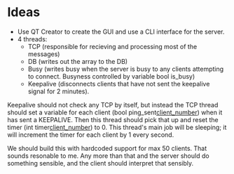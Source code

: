 # Ideas #

  * Use QT Creator to create the GUI and use a CLI interface for the server.
  * 4 threads:
    * TCP (responsible for recieving and processing most of the messages)
    * DB (writes out the array to the DB)
    * Busy (writes busy when the server is busy to any clients attempting to connect. Busyness controlled by variable bool is\_busy)
    * Keepalive (disconnects clients that have not sent the keepalive signal for 2 minutes).


Keepalive should not check any TCP by itself, but instead the TCP thread should set a variable for each client (bool ping\_sent[client\_number](int.md)) when it has sent a KEEPALIVE. Then this thread should pick that up and reset the timer (int timer[client\_number](int.md)) to 0. This thread's main job will be sleeping; it will increment the timer for each client by 1 every second.


We should build this with hardcoded support for max 50 clients. That sounds resonable to me. Any more than that and the server should do something sensible, and the client should interpret that sensibly.